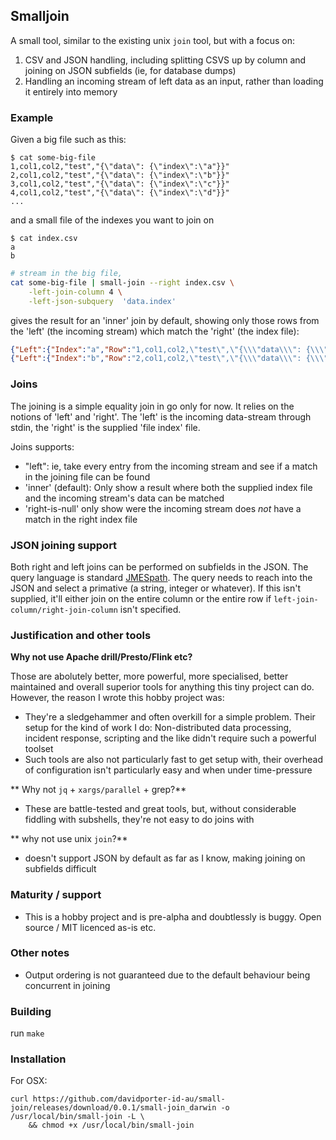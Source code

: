 ## Smalljoin

A small tool, similar to the existing unix `join` tool, but with a focus on:

1. CSV and JSON handling, including splitting CSVS up by column and joining on JSON subfields (ie, for database dumps)
1. Handling an incoming stream of left data as an input, rather than loading it entirely into memory

### Example 

Given a big file such as this:
```
$ cat some-big-file
1,col1,col2,"test","{\"data\": {\"index\":\"a"}}"
2,col1,col2,"test","{\"data\": {\"index\":\"b"}}"
3,col1,col2,"test","{\"data\": {\"index\":\"c"}}"
4,col1,col2,"test","{\"data\": {\"index\":\"d"}}"
...
```

and a small file of the indexes you want to join on
```
$ cat index.csv 
a
b
```

```sh
# stream in the big file,
cat some-big-file | small-join --right index.csv \
    -left-join-column 4 \
    -left-json-subquery  'data.index'
```

gives the result for an 'inner' join by default, showing only those rows from the 'left' (the incoming stream) which match the 'right' (the index file):
```json
{"Left":{"Index":"a","Row":"1,col1,col2,\"test\",\"{\\\"data\\\": {\\\"index\\\":\\\"a\"}}\""},"Right":{"IndexFileResult":{"Index":"a","Row":"a"}}}
{"Left":{"Index":"b","Row":"2,col1,col2,\"test\",\"{\\\"data\\\": {\\\"index\\\":\\\"b\"}}\""},"Right":{"IndexFileResult":{"Index":"b","Row":"b"}}}
```

### Joins

The joining is a simple equality join in go only for now. It relies on the notions of 'left' and 'right'. The 'left' is the incoming data-stream through stdin, the 'right' is the supplied 'file index' file.

Joins supports: 

- "left": ie, take every entry from the incoming stream and see if a match in the joining file can be found 
- 'inner' (default): Only show a result where both the supplied index file and the incoming stream's data can be matched
- 'right-is-null' only show were the incoming stream does *not* have a match in the right index file

### JSON joining support

Both right and left joins can be performed on subfields in the JSON. The query language is standard [JMESpath](https://jmespath.org/). The query needs to reach into the JSON and select a primative (a string, integer or whatever). If this isn't supplied, it'll either join on the entire column or the entire row if `left-join-column/right-join-column` isn't specified.

### Justification and other tools

**Why not use Apache drill/Presto/Flink etc?**

Those are abolutely better, more powerful, more specialised, better maintained and overall superior tools for anything this tiny project can do. However, the reason I wrote this hobby project was:
- They're a sledgehammer and often overkill for a simple problem. Their setup for the kind of work I do: Non-distributed data processing, incident response, scripting and the like didn't require such a powerful toolset
- Such tools are also not particularly fast to get setup with, their overhead of configuration isn't particularly easy and when under time-pressure

** Why not `jq` + `xargs/parallel` + grep?**
- These are battle-tested and great tools, but, without considerable fiddling with subshells, they're not easy to do joins with

** why not use unix `join`?** 
- doesn't support JSON by default as far as I know, making joining on subfields difficult

### Maturity / support
- This is a hobby project and is pre-alpha and doubtlessly is buggy. Open source / MIT licenced as-is etc.

### Other notes
- Output ordering is not guaranteed due to the default behaviour being concurrent in joining

### Building

run `make`

### Installation

For OSX:
```
curl https://github.com/davidporter-id-au/small-join/releases/download/0.0.1/small-join_darwin -o /usr/local/bin/small-join -L \
    && chmod +x /usr/local/bin/small-join
```